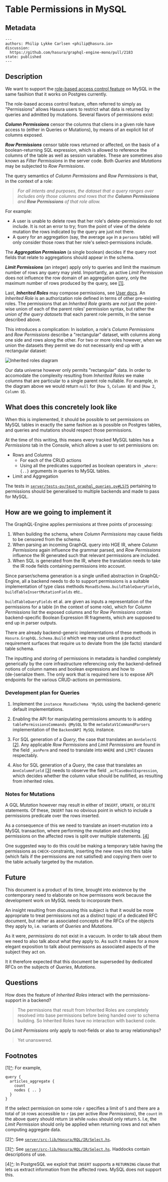 # Table Permissions in MySQL

## Metadata
```
---
authors: Philip Lykke Carlsen <philip@hasura.io>
discussion:
  https://github.com/hasura/graphql-engine-mono/pull/2183
state: published
---
```

## Description

We want to support the [role-based access control
feature](https://hasura.io/docs/latest/graphql/core/auth/authorization/index.html)
on MySQL in the same fasihion that it works on Postgres currently.

The role-based access control feature, often referred to simply as "Permissions"
allows Hasura users to restrict what data is returned by queries and admitted by
mutations. Several flavors of permissions exist:

**_Column Permissions_** censor the columns that cliens in a given role have access
to (either in Queries or Mutations), by means of an explicit list of columns
exposed.

**_Row Permissions_** censor table rows returned or affected, on the basis of a
boolean-returning SQL expression, which is allowed to reference the columns of
the table as well as session variables. These are sometimes also known as
_Filter Permissions_ in the server code. Both _Queries_ and _Mutations_ may be
subjected to _Row Permissions_.

The query semantics of _Column Permissions_ and _Row Permissions_ is that,
in the context of a role:

> _For all intents and purposes, the dataset that a query ranges over includes
  only those columns and rows that the **Column Permissions** and **Row
  Permissions** of that role allow._

For example:
* A user is unable to delete rows that her role's delete-permissions do not
  include. It is not an error to try; from the point of view of the delete
  mutation the rows indicated by the query are just not there.
* A query for an aggregation (say, the average `age` in a `persons` table) will
  only consider those rows that her role's select-permissions include.

The **_Aggregation Permission_** (a single boolean) decides if the query root
fields that relate to aggregations should appear in the schema.

**_Limit Permissions_** (an integer) apply only to queries and limit the
maximum number of rows any query may yield. Importantly, an active _Limit
Permission_ does not influence the row domain of an aggregation query, only the
maximum number of rows produced by the query, see <a name="footnote-1-ref"></a>[[1]](#footnote-1-def).

Last, **_Inherited Roles_** may compose permissions, see [User
docs](https://hasura.io/docs/latest/graphql/core/auth/authorization/inherited-roles.html#select-permissions).
An _Inherited Role_ is an authorization role defined in terms of other
pre-existing roles. The permissions that an _Inherited Role_ grants are _not_
just the point-wise union of each of the parent roles' permission syntax, but
rather the _union of the query datasets_ that each parent role permits, in the
sense described above.

This introduces a complication: In isolation, a role's _Column Permissions_ and
_Row Permissions_ describe a "rectangular" dataset, with columns along one side
and rows along the other. For two or more roles however, when we union the
datasets they permit we do not necessarily end up with a rectangular dataset:

![Inherited roles diagram](permissions-mysql/Inherited%20roles%20permissions.png)

Our data universe however only permits "rectangular" data. In order to
accomodate the complexity resulting from _Inherited Roles_ we make columns that
are particular to a single parent role nullable. For example, in the diagram
above we would return `null` for (`Row 5`, `Column B`) and (`Row 2`, `Column
D`).

## What does this concretely look like

When this is implemented, it should be possible to set permissions on MySQL
tables in exactly the same fashion as is possible on Postgres tables, and
queries and mutations should respect those permissions.

At the time of this writing, this means every tracked MySQL tables has a
_Permissions_ tab in the Console, which allows a user to set permissions on:

* Rows and Columns
  * For each of the CRUD actions
  * Using all the predicates supported as boolean operators in `_where: {..}`
    arguments in queries to MySQL tables.
* Limit and Aggregation

The tests in
[`server/tests-py/test_graphql_queries.py#L575`](https://github.com/hasura/graphql-engine-mono/blob/dfba245a4dbe1a71b1e3cc7c92914fc0a919c2b0/server/tests-py/test_graphql_queries.py#L575)
pertaining to permissions should be generalised to multiple backends and made to
pass for MySQL.

## How are we going to implement it

The GraphQL-Engine applies permissions at three points of processing:

1. When building the schema, where _Column Permissions_ may cause fields to be
   censored from the schema.
2. When parsing an incoming GraphQL query into HGE IR, where _Column Permissions_
   again influence the grammar parsed, and _Row Permissions_ influence the IR
   generated such that relevant permissions are included.
3. When SQL is generated from the IR, where the translation needs to take the IR
   node fields containing permissions into account.

Since parser/schema generation is a single unified abstraction in
GraphQL-Engine, all a backend needs to do to support permissions is a suitable
implementation of type class methods `MonadSchema.buildTableQueryFields`,
`buildTableInsertMutationFields` etc..

`buildTableQueryFields` et al. are given as inputs a representation of the
permissions for a table (in the context of some role), which for _Column
Permissions_ list the exposed columns and for _Row Permissions_ contain
backend-specific Boolean Expression IR fragments, which are supposed to end up
in parser outputs.

There are already backend-generic implementations of these methods in
`Hasura.GraphQL.Schema.Build` which we may use unless a product requirement
surfaces that require us to deviate from the (de facto) standard table schema.

The inputting and storing of permissions in metadata is handled completely
generically by the core infrastructure referencing only the backend-defined
notions of column names and boolean expressions and how to (de-)serialize them.
The only work that is required here is to expose API endpoints for the various
CRUD-actions on permissions.

### Development plan for Queries

1. Implement the `instance MonadSchema 'MySQL` using the backend-generic default
   implementations.

2. Enabling the API for manipulating permissions amounts to is adding
   `tablePermissionsCommands @MySQL` to the `metadataV1CommandParsers`
   implementation of the `BackendAPI MySQL` instance.

3. For SQL generation of a _Query_, the case that translates an `AnnSelectG`
   <a name="footnote-2-ref"></a>[[2]](#footnote-2-def). Any applicable _Row 
   Permissions_ and _Limit Permissions_ are found in
   the field `_asnPerm` and need to translate into `WHERE` and `LIMIT` clauses
   respectably.

4. Also for SQL generation of a _Query_, the case that translates an
   `AnnColumnField` <a name="footnote-3-ref"></a>[[3]](#footnote-3-def)
   needs to observe the field `_acfCaseBoolExpression`, which decides
   whether the column value should be nullified, as resulting from
   inherited roles.

### Notes for Mutations

A GQL _Mutation_ however may result in either of `INSERT`, `UPDATE`, or `DELETE`
statements. Of these, `INSERT` has no obvious point in which to include a permissions
predicate over the rows inserted.

As a consequence of this we need to translate an insert-mutation into a MySQL
transaction, where performing the mutation and checking permissions on the
affected rows is split over multiple statements. <a name="footnote-4-ref"></a>[[4]](#footnote-4-def)

One suggested way to do this could be making a temporary table having the
permissions as `CHECK`-constraints, inserting the new rows into this table
(which fails if the permissions are not satisfied) and copying them over to the
table actually targeted by the mutation.

## Future

This document is a product of its time, brought into existence by the
contemporary need to elaborate on how permissons work because the development
work on MySQL needs to incorporate them.

An insight resulting from discussing this subject is that it would be more
appropriate to treat permissions not as a distinct topic of a dedicated RFC
document, but rather as associated concepts of the RFCs of the objects they
apply to, i.e. variants of _Queries_ and _Mutations_.

As it were, _permissions_ do not exist in a vacuum. In order to talk about them
we need to also talk about what they apply to. As such it makes for a more
elegant exposition to talk about permissons as associated aspects of the subject
they act on.

It it therefore expected that this document be superseded by dedicated RFCs on
the subjects of _Queries_, _Mutations_.

## Questions

How does the feature of _Inherited Roles_ interact with the permissions-support
in a backend?

> The permissions that result from Inherited Roles are completely resolved into
> base permissions before being handed over to schema building. So Inherited
> Roles have no interaction with backend code.

Do _Limit Permissions_ only apply to root-fields or also to array relationships?

> Yet unanswered.

## Footnotes

<a name="footnote-1-def"></a>[1][^](#footnote-1-ref): For example,

```
query {
  articles_aggregate {
    count
    nodes { .. }
  }
}
```

If the select permission on some role `r` specifies a limit of `5` and there are
a total of `10` rows accessible to `r` (as per active _Row Permissions_), the
`count` in the above query should return `10` while `nodes` should only return
`5`. I.e, the _Limit Permission_ should only be applied when returning rows and
not when computing aggregate data.

<a name="footnote-2-def"></a>[2][^](#footnote-2-ref): See [`server/src-lib/Hasura/RQL/IR/Select.hs`]( https://github.com/hasura/graphql-engine-mono/blob/dfba245a4dbe1a71b1e3cc7c92914fc0a919c2b0/server/src-lib/Hasura/RQL/IR/Select.hs#L67).

<a name="footnote-3-def"></a>[3][^](#footnote-3-ref): See [`server/src-lib/Hasura/RQL/IR/Select.hs`]( https://github.com/hasura/graphql-engine-mono/blob/dfba245a4dbe1a71b1e3cc7c92914fc0a919c2b0/server/src-lib/Hasura/RQL/IR/Select.hs#L305). Haddocks contain descriptions of use.

<a name="footnote-4-def"></a>[4][^](#footnote-4-ref): In PostgreSQL we exploit that `INSERT` supports a
`RETURNING` clause that lets us extract information from the affected rows.
MySQL does not support this.
